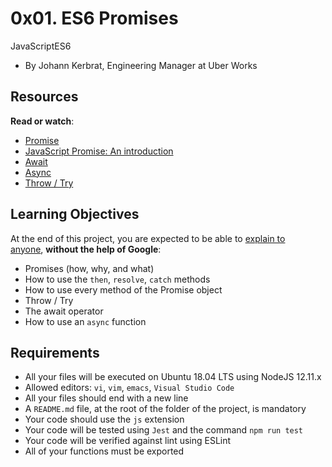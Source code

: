 0x01. ES6 Promises
==================

JavaScriptES6

-   By Johann Kerbrat, Engineering Manager at Uber Works


Resources
---------

**Read or watch**:

-   [Promise](https://developer.mozilla.org/en-US/docs/Web/JavaScript/Reference/Global_Objects/Promise "Promise")
-   [JavaScript Promise: An introduction](https://web.dev/promises/ "JavaScript Promise: An introduction")
-   [Await](https://developer.mozilla.org/en-US/docs/Web/JavaScript/Reference/Operators/await "Await")
-   [Async](https://developer.mozilla.org/en-US/docs/Web/JavaScript/Reference/Statements/async_function "Async")
-   [Throw / Try](https://developer.mozilla.org/en-US/docs/Web/JavaScript/Reference/Statements/throw "Throw / Try")

Learning Objectives
-------------------

At the end of this project, you are expected to be able to [explain to anyone](https://fs.blog/feynman-learning-technique/ "explain to anyone"), **without the help of Google**:

-   Promises (how, why, and what)
-   How to use the `then`, `resolve`, `catch` methods
-   How to use every method of the Promise object
-   Throw / Try
-   The await operator
-   How to use an `async` function

Requirements
------------

-   All your files will be executed on Ubuntu 18.04 LTS using NodeJS 12.11.x
-   Allowed editors: `vi`, `vim`, `emacs`, `Visual Studio Code`
-   All your files should end with a new line
-   A `README.md` file, at the root of the folder of the project, is mandatory
-   Your code should use the `js` extension
-   Your code will be tested using `Jest` and the command `npm run test`
-   Your code will be verified against lint using ESLint
-   All of your functions must be exported
